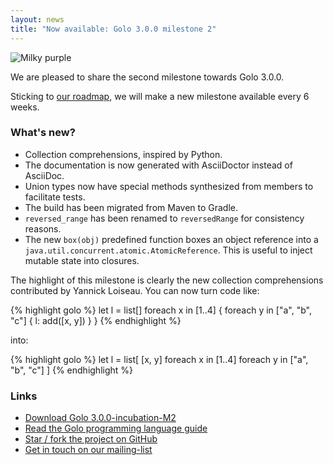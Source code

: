 ```yaml
---
layout: news
title: "Now available: Golo 3.0.0 milestone 2"
---
```


![Milky purple](https://farm4.staticflickr.com/3703/19519045144_ee31ca0585_c.jpg)

We are pleased to share the second milestone towards Golo 3.0.0.

Sticking to [our roadmap](https://wiki.eclipse.org/Golo/Roadmap-v3.0), we will make a new
milestone available every 6 weeks.

### What's new?

* Collection comprehensions, inspired by Python.
* The documentation is now generated with AsciiDoctor instead of AsciiDoc.
* Union types now have special methods synthesized from members to facilitate tests.
* The build has been migrated from Maven to Gradle.
* `reversed_range` has been renamed to `reversedRange` for consistency reasons.
* The new `box(obj)` predefined function boxes an object reference into a `java.util.concurrent.atomic.AtomicReference`. This is useful to inject mutable state into closures.

The highlight of this milestone is clearly the new collection comprehensions contributed by Yannick Loiseau.
You can now turn code like:

{% highlight golo %}
let l = list[]
foreach x in [1..4] {
  foreach y in ["a", "b", "c"] {
    l: add([x, y])
  }
}
{% endhighlight %}

into:

{% highlight golo %}
let l = list[ [x, y] foreach x in [1..4] foreach y in ["a", "b", "c"] ]
{% endhighlight %}

### Links

* [Download Golo 3.0.0-incubation-M2](/download/)
* [Read the Golo programming language guide](/documentation/next)
* [Star / fork the project on GitHub](https://github.com/eclipse/golo-lang)
* [Get in touch on our mailing-list](https://dev.eclipse.org/mailman/listinfo/golo-dev)
